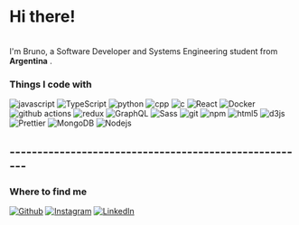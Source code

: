 
<link rel="stylesheet" href="https://cdn.jsdelivr.net/gh/devicons/devicon@v2.15.1/devicon.min.css">
          
<h1>Hi there!</h1>

<p></br> I'm Bruno, a Software Developer and Systems Engineering student from  <b>Argentina</b> . </p>
<h3>Things I code with</h3>
<p>
  <img alt="javascript" src="https://img.shields.io/badge/javascript-white?style=flat-square&logo=javascript&logoColor=white&labelColor=%23F7DF1E&color=%23F7DF1E" />
  <img alt="TypeScript" src="https://img.shields.io/badge/-TypeScript-007ACC?style=flat-square&logo=typescript&logoColor=white" />
  <img alt="python" src="https://img.shields.io/badge/python-white?style=flat-square&logo=python&logoColor=white&labelColor=%233776AB&color=%233776AB"/>
<img alt="cpp" src="https://img.shields.io/badge/C%2B%2B-white?style=flat-square&logo=cplusplus&logoColor=white&labelColor=%2300599C&color=%2300599C
">
<img alt="c" src="https://img.shields.io/badge/C-white?style=flat-square&logo=c&logoColor=white&labelColor=%23A8B9CC&color=%23A8B9CC
">
  <img alt="React" src="https://img.shields.io/badge/-React-45b8d8?style=flat-square&logo=react&logoColor=white" />
  <img alt="Docker" src="https://img.shields.io/badge/-Docker-46a2f1?style=flat-square&logo=docker&logoColor=white" />
  <img alt="github actions" src="https://img.shields.io/badge/-Github_Actions-2088FF?style=flat-square&logo=github-actions&logoColor=white" />
  <img alt="redux" src="https://img.shields.io/badge/-Redux-764ABC?style=flat-square&logo=redux&logoColor=white" />
  <img alt="GraphQL" src="https://img.shields.io/badge/-GraphQL-E10098?style=flat-square&logo=graphql&logoColor=white" />
  <img alt="Sass" src="https://img.shields.io/badge/-Sass-CC6699?style=flat-square&logo=sass&logoColor=white" />
  <img alt="git" src="https://img.shields.io/badge/-Git-F05032?style=flat-square&logo=git&logoColor=white" />
  <img alt="npm" src="https://img.shields.io/badge/-NPM-CB3837?style=flat-square&logo=npm&logoColor=white" />
  <img alt="html5" src="https://img.shields.io/badge/-HTML5-E34F26?style=flat-square&logo=html5&logoColor=white" />
  <img alt="d3js" src="https://img.shields.io/badge/-D3.js-F9A03C?style=flat-square&logo=d3.js&logoColor=white" />
  <img alt="Prettier" src="https://img.shields.io/badge/-Prettier-F7B93E?style=flat-square&logo=prettier&logoColor=white" />
  <img alt="MongoDB" src="https://img.shields.io/badge/-MongoDB-13aa52?style=flat-square&logo=mongodb&logoColor=white" />
  <img alt="Nodejs" src="https://img.shields.io/badge/-Nodejs-43853d?style=flat-square&logo=Node.js&logoColor=white" />
</p>
<h2>------------------------------------------------------</h2>

<h3>Where to find me</h3>
<p><a href="https://github.com/BrunoBarlari" target="_blank"><img alt="Github" src="https://img.shields.io/badge/GitHub-%2312100E.svg?&style=for-the-badge&logo=Github&logoColor=white" /></a> 
<a href="https://www.instagram.com/brunobarlari/" target="_blank"><img alt="Instagram" src="https://img.shields.io/badge/Instagram-white?style=flat-square&logo=instagram&logoColor=white&labelColor=%23E4405F&color=%23E4405F
" /></a> 
<a href="https://www.linkedin.com/in/bruno-barlari" target="_blank"><img alt="LinkedIn" src="https://img.shields.io/badge/Linkedin-white?style=flat-square&logo=linkedin&logoColor=white&labelColor=%230A66C2&color=%230A66C2
" /></a> 
</p>

